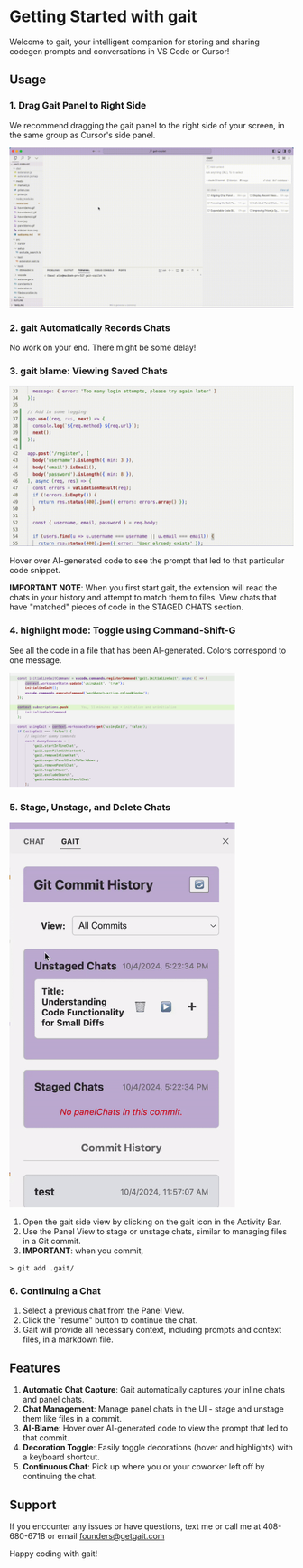 # Getting Started with gait

Welcome to gait, your intelligent companion for storing and sharing codegen prompts and conversations in VS Code or Cursor!

## Usage

### 1. Drag Gait Panel to Right Side

We recommend dragging the gait panel to the right side of your screen, in the same group as Cursor's side panel.

<img src="gait_sidebar.gif" alt="Drag Panel to Right Side" width="600"/>

### 2. gait Automatically Records Chats

No work on your end. There might be some delay! 

### 3. gait blame: Viewing Saved Chats

<img src="gait_blame_hover.gif" alt="AI Git Blame" width="600"/>

Hover over AI-generated code to see the prompt that led to that particular code snippet.

**IMPORTANT NOTE**: When you first start gait, the extension will read the chats in your history and attempt to match 
them to files. View chats that have "matched" pieces of code in the STAGED CHATS section. 

### 4. highlight mode: Toggle using Command-Shift-G

See all the code in a file that has been AI-generated. Colors correspond to one message.

<img src="highlight.png" alt="AI Git Blame" width="400"/>


### 5. Stage, Unstage, and Delete Chats
<img src="paneldemo.gif" alt="Panel Demo" width="400"/>

1. Open the gait side view by clicking on the gait icon in the Activity Bar.
2. Use the Panel View to stage or unstage chats, similar to managing files in a Git commit.
3. **IMPORTANT**: when you commit, 

```
> git add .gait/
```

### 6. Continuing a Chat

1. Select a previous chat from the Panel View.
2. Click the "resume" button to continue the chat.
3. Gait will provide all necessary context, including prompts and context files, in a markdown file.


## Features

1. **Automatic Chat Capture**: Gait automatically captures your inline chats and panel chats.
2. **Chat Management**: Manage panel chats in the UI - stage and unstage them like files in a commit.
3. **AI-Blame**: Hover over AI-generated code to view the prompt that led to that commit.
4. **Decoration Toggle**: Easily toggle decorations (hover and highlights) with a keyboard shortcut.
5. **Continuous Chat**: Pick up where you or your coworker left off by continuing the chat.

## Support

If you encounter any issues or have questions, text me or call me at 408-680-6718 or email founders@getgait.com

Happy coding with gait!